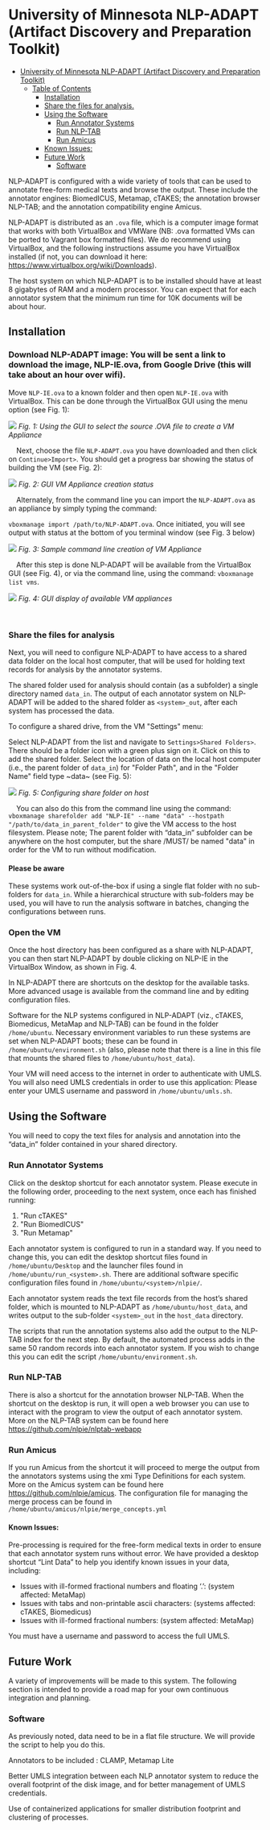 # University of Minnesota NLP-ADAPT (Artifact Discovery and Preparation Toolkit)

* [University of Minnesota NLP-ADAPT (Artifact Discovery and Preparation Toolkit)](#university-of-minnesota-nlp-adapt-artifact-discovery-and-preparation-toolkit)
    * [Table of Contents](#table-of-contents)
        * [Installation](#installation)
        * [Share the files for analysis.](#share-the-files-for-analysis)
        * [Using the Software](#using-the-software)
            * [Run Annotator Systems](#run-annotator-systems)
            * [Run NLP-TAB](#run-nlp-tab)
            * [Run Amicus](#run-amicus)
        * [Known Issues:](#known-issues)
        * [Future Work](#future-work)
            * [Software](#software)

NLP-ADAPT is configured with a wide variety of tools that can be used to annotate free-form medical texts and browse the output. These include the annotator engines: BiomedICUS, Metamap, cTAKES; the annotation browser NLP-TAB; and the annotation compatibility engine Amicus.

NLP-ADAPT is distributed as an `.ova` file, which is a computer image format that works with both VirtualBox and VMWare (NB: .ova formatted VMs can be ported to Vagrant box formatted files). We do recommend using VirtualBox, and the following instructions assume you have VirtualBox installed (if not, you can download it here: https://www.virtualbox.org/wiki/Downloads). 

The host system on which NLP-ADAPT is to be installed should have at least 8 gigabytes of RAM and a modern processor. You can expect that for each annotator system that the minimum run time for 10K documents will be about hour.

## Installation

### Download NLP-ADAPT image: You will be sent a link to download the image, NLP-IE.ova, from Google Drive (this will take about an hour over wifi).

Move `NLP-IE.ova` to a known folder and then open `NLP-IE.ova` with VirtualBox. This can be done through the VirtualBox GUI using the <File><Import Appliance> menu option (see Fig. 1):
    
![](docs/images/fig_1.png)
*Fig. 1: Using the GUI to select the source .OVA file to create a VM Appliance*

&nbsp; &nbsp;
Next, choose the file `NLP-ADAPT.ova` you have downloaded and then click on `Continue>Import>`. You should get a progress bar showing the status of building the VM (see Fig. 2):


![](docs/images/fig_2.png)
*Fig. 2: GUI VM Appliance creation status*

&nbsp; &nbsp;
Alternately, from the command line you can import the `NLP-ADAPT.ova` as an appliance by simply typing the command:

`vboxmanage import /path/to/NLP-ADAPT.ova`. Once initiated, you will see output with status at the bottom of you terminal window (see Fig. 3 below)

![](docs/images/fig_3.png)
*Fig. 3: Sample command line creation of VM Appliance*

&nbsp; &nbsp;
After this step is done NLP-ADAPT will be available from the VirtualBox GUI (see Fig. 4), or via the command line, using the command: `vboxmanage list vms`.

![](docs/images/fig_4.png)
*Fig. 4: GUI display of available VM appliances*

&nbsp; &nbsp;
### Share the files for analysis

Next, you will need to configure NLP-ADAPT to have access to a shared data folder on the local host computer, that will be used for holding text records for analysis by the annotator systems.

The shared folder used for analysis should contain (as a subfolder) a single directory named `data_in`. The output of each annotator system on NLP-ADAPT will be added to the shared folder as `<system>_out`, after each system has processed the data.

To configure a shared drive, from the VM "Settings" menu:

Select NLP-ADAPT from the list and navigate to `Settings>Shared
Folders>`. There should be a folder icon with a green plus sign on it. Click on this
to add the shared folder. Select the location of data on the local host computer (i.e., the parent folder of `data_in`) for "Folder Path", and in the "Folder Name" field type ~data~ (see Fig. 5):

![](docs/images/fig_5.png)
*Fig. 5: Configuring share folder on host*

&nbsp; &nbsp;
You can also do this from the command line using the command:
`vboxmanage sharefolder add "NLP-IE" --name "data" --hostpath
"/path/to/data_in_parent_folder"` to give the VM access to the host filesystem. Please note; The parent folder with “data_in” subfolder can be anywhere on the host computer, but the share /MUST/ be named "data" in order for the VM to run without modification.

#### Please be aware

These systems work out-of-the-box if using a single flat folder with no sub-folders for `data_in`. While a hierarchical structure with sub-folders may be used,
    you  will have to run the analysis software in batches, changing the
    configurations between runs.

### Open the VM

Once the host directory has been configured as a share with NLP-ADAPT, you can then start NLP-ADAPT by double clicking on NLP-IE in the VirtualBox Window, as shown in Fig. 4.

In NLP-ADAPT there are shortcuts on the desktop for the available
tasks. More advanced usage is available from the command line and by
editing configuration files. 

Software for the NLP systems configured in NLP-ADAPT (viz., cTAKES, Biomedicus, MetaMap and NLP-TAB) can be found in the folder
`/home/ubuntu`. Necessary environment variables to run these systems are set when NLP-ADAPT boots; these can be found in `/home/ubuntu/environment.sh` (also, please note that there is a line in this file that mounts the shared files to `/home/ubuntu/host_data`).

Your VM will need access to the internet in order to authenticate with UMLS. You will also need UMLS credentials in order to use this application: Please enter your UMLS username and password in `/home/ubuntu/umls.sh`. 

## Using the Software

You will need to copy the text files for analysis and annotation into the “data_in” folder contained in your shared directory.

### Run Annotator Systems

Click on the desktop shortcut for each annotator system. Please execute in the following order, proceeding to the next system, once each has finished running:

1. "Run cTAKES"
2. "Run BiomedICUS"
3. "Run Metamap"

Each annotator system is configured to run in a standard way. If you need
to change this, you can edit the desktop shortcut files
found in `/home/ubuntu/Desktop` and the launcher files found in
`/home/ubuntu/run_<system>.sh`. There are additional software
specific configuration files found in `/home/ubuntu/<system>/nlpie/`.

Each annotator system reads the text file records from the host’s shared folder, which is 
mounted to NLP-ADAPT as  `/home/ubuntu/host_data`, and writes output to the
sub-folder `<system>_out` in the `host_data` directory. 

The scripts that run the annotation systems also add the output to the NLP-TAB index for the next step. By default, the automated process adds in the same 50 random records into each annotator system. If you wish to change this you can edit the script `/home/ubuntu/environment.sh`.

### Run NLP-TAB

There is also a shortcut for the annotation browser NLP-TAB. When the shortcut on the desktop is run, it will open a web browser you can use to interact with the program to view the output of each annotator system. More on the NLP-TAB system can be found here https://github.com/nlpie/nlptab-webapp

### Run Amicus

If you run Amicus from the shortcut it will proceed to merge the output from the annotators systems using the xmi Type Definitions for each system. More on the Amicus system can be found here https://github.com/nlpie/amicus. The configuration file for
managing the merge process can be found in
`/home/ubuntu/amicus/nlpie/merge_concepts.yml`

#### Known Issues:

Pre-processing is required for the free-form medical texts in order to ensure that each annotator system runs without error. We have provided a desktop shortcut “Lint Data” to help you identify known issues in your data, including:

- Issues with ill-formed fractional numbers and floating ‘.’: (system affected: MetaMap)
- Issues with tabs and non-printable ascii characters: (systems affected: cTAKES, Biomedicus)
- Issues with ill-formed fractional numbers: (system affected: MetaMap)

You must have a username and password to access the full UMLS.

## Future Work
A variety of improvements will be made to this system. The following section is intended to provide a road map for your own continuous integration and planning.

### Software
As previously noted, data need to be in a flat file structure. We will provide the script to help you do this.

Annotators to be included : CLAMP, Metamap Lite

Better UMLS integration between each NLP annotator system to reduce the overall footprint of the disk image, and for better management of UMLS credentials.

Use of containerized applications for smaller distribution footprint and clustering of processes.

